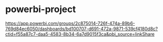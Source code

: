 # powerbi-project
https://app.powerbi.com/groups/2c875014-726f-474a-89b6-769d84ec6050/dashboards/bd100707-d691-472a-9871-539cf4180d8c?ctid=f55a87c7-daa5-4583-8b34-6a7d9015f3ca&pbi_source=linkShare

